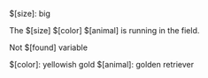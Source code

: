 $[size]: big

The $[size] $[color] $[animal] is running in the field.

Not $[found] variable

$[color]: yellowish gold
$[animal]: golden retriever
